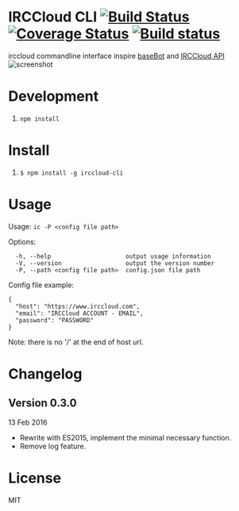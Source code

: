 # IRCCloud CLI [![Build Status](https://travis-ci.org/yhsiang/irccloud-cli.svg?branch=master)](https://travis-ci.org/yhsiang/irccloud-cli) [![Coverage Status](https://coveralls.io/repos/github/yhsiang/irccloud-cli/badge.svg?branch=master&refresh=1)](https://coveralls.io/github/yhsiang/irccloud-cli?branch=master) [![Build status](https://ci.appveyor.com/api/projects/status/ahh7upogc1reaitt?svg=true&refresh=1)](https://ci.appveyor.com/project/yhsiang/irccloud-cli)

irccloud commandline interface inspire [baseBot](https://github.com/voldyman/baseBot) and [IRCCloud API](https://github.com/irccloud/irccloud-tools/wiki/API-Overview)
![screenshot](https://raw.github.com/yhsiang/irccloud-cli/master/screenshot.png "screenshot")

# Development
1. `npm install`

# Install
1. `$ npm install -g irccloud-cli`

# Usage
  Usage: `ic -P <config file path>`

  Options:
  ```
    -h, --help                     output usage information
    -V, --version                  output the version number
    -P, --path <config file path>  config.json file path
  ```
  Config file example:
  ```
  {
    "host": "https://www.irccloud.com",
    "email": "IRCCloud ACCOUNT - EMAIL",
    "password": "PASSWORD"
  }
  ```
  Note: there is no '/' at the end of host url.
#  Changelog

## Version 0.3.0
13 Feb 2016
  * Rewrite with ES2015, implement the minimal necessary function.
  * Remove log feature.

# License
MIT

